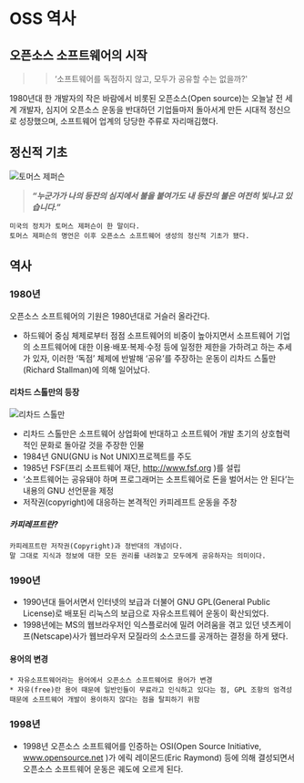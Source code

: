 # OSS 역사

## 오픈소스 소프트웨어의 시작
>> ‘소프트웨어를 독점하지 않고, 모두가 공유할 수는 없을까?'  

1980년대 한 개발자의 작은 바람에서 비롯된 오픈소스(Open source)는 오늘날 전 세계 개발자, 심지어 오픈소스 운동을 반대하던 기업들마저 돌아서게 만든 시대적 정신으로 성장했으며, 소프트웨어 업계의 당당한 주류로 자리매김했다.

## 정신적 기초
![토머스 제퍼슨](http://www.sisunnews.co.kr/news/photo/201901/96189_213002_4548.jpg)

> ***“누군가가 나의 등잔의 심지에서 불을 붙여가도 내 등잔의 불은 여전히 빛나고 있습니다.”***  
```
미국의 정치가 토머스 제퍼슨이 한 말이다.   
토머스 제퍼슨의 명언은 이후 오픈소스 소프트웨어 생성의 정신적 기초가 됐다.
```

## 역사

### 1980년
오픈소스 소프트웨어의 기원은 1980년대로 거슬러 올라간다.  
* 하드웨어 중심 체제로부터 점점 소프트웨어의 비중이 높아지면서 소프트웨어 기업의 소프트웨어에 대한 이용·배포·복제·수정 등에 일정한 제한을 가하려고 하는 추세가 있자, 이러한 ‘독점’ 체제에 반발해 ‘공유’를 주장하는 운동이 리차드 스톨만(Richard Stallman)에 의해 일어났다.

#### 리차드 스톨만의 등장
![리차드 스톨만](https://news.skhynix.co.kr/hubfs/B_NewsRoom/Technology%28362%29/%EB%B0%98%EB%8F%84%EC%B2%B4%28216%29/2015/0923/%5B%EB%B0%98%EB%8F%84%EC%B2%B4%20%EC%9D%B8%EB%AA%85%EC%82%AC%EC%A0%84%5D%20%EC%9E%90%EC%9C%A0%20%EC%86%8C%ED%94%84%ED%8A%B8%EC%9B%A8%EC%96%B4%20%EC%9A%B4%EB%8F%99%EC%9D%84%20%EC%9D%B4%EB%81%88%20%EB%A6%AC%EC%B2%98.png)

* 리차드 스톨만은 소프트웨어 상업화에 반대하고 소프트웨어 개발 초기의 상호협력적인 문화로 돌아갈 것을 주장한 인물
* 1984년 GNU(GNU is Not UNIX)프로젝트를 주도
* 1985년 FSF(프리 소프트웨어 재단, http://www.fsf.org )를 설립  
* ‘소프트웨어는 공유돼야 하며 프로그래머는 소프트웨어로 돈을 벌어서는 안 된다’는 내용의 GNU 선언문을 제정
* 저작권(copyright)에 대응하는 본격적인 카피레프트 운동을 주창


#### ***카피레프트란?***
```
카피레프트란 저작권(Copyright)과 정반대의 개념이다.   
말 그대로 지식과 정보에 대한 모든 권리를 내려놓고 모두에게 공유하자는 의미이다.
```

### 1990년
* 1990년대 들어서면서 인터넷의 보급과 더불어 GNU GPL(General Public License)로 배포된 리눅스의 보급으로 자유소프트웨어 운동이 확산되었다.  
* 1998년에는 MS의 웹브라우저인 익스플로러에 밀려 어려움을 겪고 있던 넷츠케이프(Netscape)사가 웹브라우저 모질라의 소스코드를 공개하는 결정을 하게 됐다.

#### 용어의 변경
```
* 자유소프트웨어라는 용어에서 오픈소스 소프트웨어로 용어가 변경
* 자유(free)란 용어 때문에 일반인들이 무료라고 인식하고 있다는 점, GPL 조항의 엄격성 때문에 소프트웨어 개발이 용이하지 않다는 점을 탈피하기 위함
```

### 1998년
* 1998년 오픈소스 소프트웨어를 인증하는 OSI(Open Source Initiative, www.opensource.net )가 에릭 레이몬드(Eric Raymond) 등에 의해 결성되면서 오픈소스 소프트웨어 운동은 궤도에 오르게 된다.


